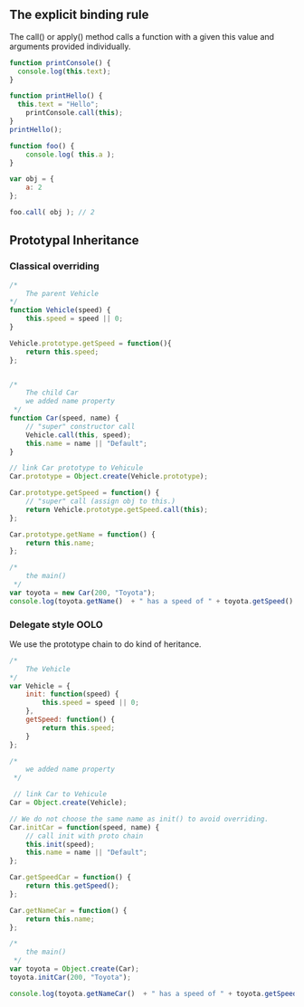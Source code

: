 ## The explicit binding rule

The call() or apply() method calls a function with a given
this value and arguments provided individually.

```js
function printConsole() {
  console.log(this.text);
}

function printHello() {
  this.text = "Hello";
	printConsole.call(this);
}
printHello();
```

```js
function foo() {
    console.log( this.a );
}

var obj = {
    a: 2
};

foo.call( obj ); // 2
```

## Prototypal Inheritance


### Classical overriding
```js
/*
	The parent Vehicle
*/
function Vehicle(speed) {
	this.speed = speed || 0;
}

Vehicle.prototype.getSpeed = function(){
	return this.speed;
};


/*
	The child Car
	we added name property
 */
function Car(speed, name) {
	// "super" constructor call
	Vehicle.call(this, speed);
	this.name = name || "Default";
}

// link Car prototype to Vehicule
Car.prototype = Object.create(Vehicle.prototype);

Car.prototype.getSpeed = function() {
	// "super" call (assign obj to this.)
	return Vehicle.prototype.getSpeed.call(this);
};

Car.prototype.getName = function() {
	return this.name;
};

/*
	the main()
 */
var toyota = new Car(200, "Toyota");
console.log(toyota.getName()  + " has a speed of " + toyota.getSpeed() + "km/h");
```


### Delegate style OOLO
We use the prototype chain to do kind of heritance.

```js
/*
	The Vehicle
*/
var Vehicle = {
	init: function(speed) {
		this.speed = speed || 0;
	},
	getSpeed: function() {
		return this.speed;
	}
};

/*
	we added name property
 */

 // link Car to Vehicule
Car = Object.create(Vehicle);

// We do not choose the same name as init() to avoid overriding.
Car.initCar = function(speed, name) {
	// call init with proto chain
	this.init(speed);
	this.name = name || "Default";
};

Car.getSpeedCar = function() {
	return this.getSpeed();
};

Car.getNameCar = function() {
	return this.name;
};

/*
	the main()
 */
var toyota = Object.create(Car);
toyota.initCar(200, "Toyota");

console.log(toyota.getNameCar()  + " has a speed of " + toyota.getSpeedCar() + "km/h");
```
